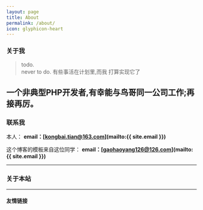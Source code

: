 ```yaml
---
layout: page
title: About
permalink: /about/
icon: glyphicon-heart
---
```


### 关于我

> todo.   
never to do.
有些事活在计划里,而我 打算实现它了  

一个非典型PHP开发者,有幸能与鸟哥同一公司工作;再接再厉。
---

### 联系我

本人： **email：[kongbai.tian@163.com](mailto:{{ site.email }})**  

这个博客的模板来自这位同学： **email：[gaohaoyang126@126.com](mailto:{{ site.email }})**


---

### 关于本站   

  

---

#### 友情链接

